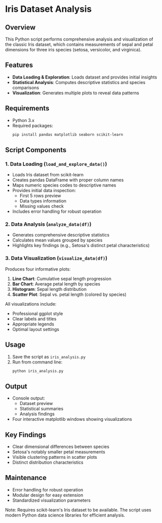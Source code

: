 # Iris Dataset Analysis

## Overview
This Python script performs comprehensive analysis and visualization of the classic Iris dataset, which contains measurements of sepal and petal dimensions for three iris species (setosa, versicolor, and virginica).

## Features
- **Data Loading & Exploration**: Loads dataset and provides initial insights
- **Statistical Analysis**: Computes descriptive statistics and species comparisons
- **Visualization**: Generates multiple plots to reveal data patterns

## Requirements
- Python 3.x
- Required packages:
  ```bash
  pip install pandas matplotlib seaborn scikit-learn
  ```

## Script Components

### 1. Data Loading (`load_and_explore_data()`)
- Loads Iris dataset from scikit-learn
- Creates pandas DataFrame with proper column names
- Maps numeric species codes to descriptive names
- Provides initial data inspection:
  - First 5 rows preview
  - Data types information
  - Missing values check
- Includes error handling for robust operation

### 2. Data Analysis (`analyze_data(df)`)
- Generates comprehensive descriptive statistics
- Calculates mean values grouped by species
- Highlights key findings (e.g., Setosa's distinct petal characteristics)

### 3. Data Visualization (`visualize_data(df)`)
Produces four informative plots:
1. **Line Chart**: Cumulative sepal length progression
2. **Bar Chart**: Average petal length by species
3. **Histogram**: Sepal length distribution
4. **Scatter Plot**: Sepal vs. petal length (colored by species)

All visualizations include:
- Professional ggplot style
- Clear labels and titles
- Appropriate legends
- Optimal layout settings

## Usage
1. Save the script as `iris_analysis.py`
2. Run from command line:
   ```bash
   python iris_analysis.py
   ```

## Output
- Console output:
  - Dataset preview
  - Statistical summaries
  - Analysis findings
- Four interactive matplotlib windows showing visualizations

## Key Findings
- Clear dimensional differences between species
- Setosa's notably smaller petal measurements
- Visible clustering patterns in scatter plots
- Distinct distribution characteristics

## Maintenance
- Error handling for robust operation
- Modular design for easy extension
- Standardized visualization parameters

Note: Requires scikit-learn's Iris dataset to be available. The script uses modern Python data science libraries for efficient analysis.
